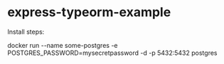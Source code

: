 # express-typeorm-example


Install steps:

docker run --name some-postgres -e POSTGRES_PASSWORD=mysecretpassword -d -p 5432:5432 postgres
